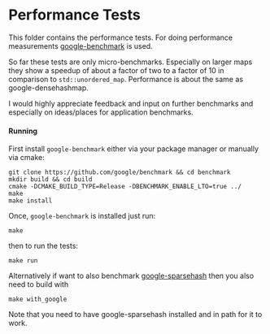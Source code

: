 Performance Tests
===
This folder contains the performance tests. For doing performance measurements [google-benchmark](https://github.com/google/benchmark) is used.

So far these tests are only micro-benchmarks. Especially on larger maps they show a speedup of about a factor of two to a factor of 10 in comparison to `std::unordered_map`. Performance is about the same as google-densehashmap.

I would highly appreciate feedback and input on further benchmarks and especially on ideas/places for application benchmarks.

#### Running
First install `google-benchmark` either via your package manager or manually via cmake:

```
git clone https://github.com/google/benchmark && cd benchmark
mkdir build && cd build
cmake -DCMAKE_BUILD_TYPE=Release -DBENCHMARK_ENABLE_LTO=true ../
make
make install
```

Once, `google-benchmark` is installed just run:

```
make
```

then to run the tests:

```
make run
```

Alternatively if want to also benchmark [google-sparsehash](https://code.google.com/p/sparsehash/) then you also need to build with

```
make with_google
```

Note that you need to have google-sparsehash installed and in path for it to work.
